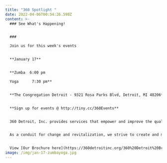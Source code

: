 ```yaml
---
title: "360 Spotlight "
date: 2022-04-06T00:54:26.598Z
content: >-
  ### See What's Happening!


  ### 

  Join us for this week's events


  **January 17**


  **Zumba  6:00 pm

  Yoga      7:30 pm**


  **T﻿he Congregation Detroit - 9321 Rosa Parks Blvd, Detroit, MI 48206**


  **Sign up for events @ http://tiny.cc/360Events**


  360 Detroit, Inc. provides services that empower and improve the quality of life for individuals and families. We are dedicated to assisting people in becoming self-sufficient, anchored, stabilized and well-rounded community members.


  As a conduit for change and revitalization, we strive to create and maintain viable, safe communities within Detroit


  View [Our Brochure here](https://360detroitinc.org/360%20Detroit%20Brochure.pdf)!
image: /img/jan-17-zumbayoga.jpg
---
```

